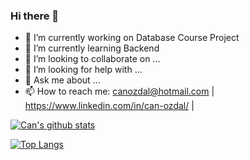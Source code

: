 ### Hi there 👋

- 🔭 I’m currently working on Database Course Project
- 🌱 I’m currently learning Backend
- 👯 I’m looking to collaborate on ...
- 🤔 I’m looking for help with ...
- 💬 Ask me about ...
- 📫 How to reach me: canozdal@hotmail.com | https://www.linkedin.com/in/can-ozdal/  | 



[![Can's github stats](https://github-readme-stats.vercel.app/api?username=Canozdal&count_private=true&show_icons=true&theme=radical&hide_rank=false)](https://github.com/Canozdal/github-readme-stats)


[![Top Langs](https://github-readme-stats.vercel.app/api/top-langs/?username=Canozdal)](https://github.com/anuraghazra/github-readme-stats)
